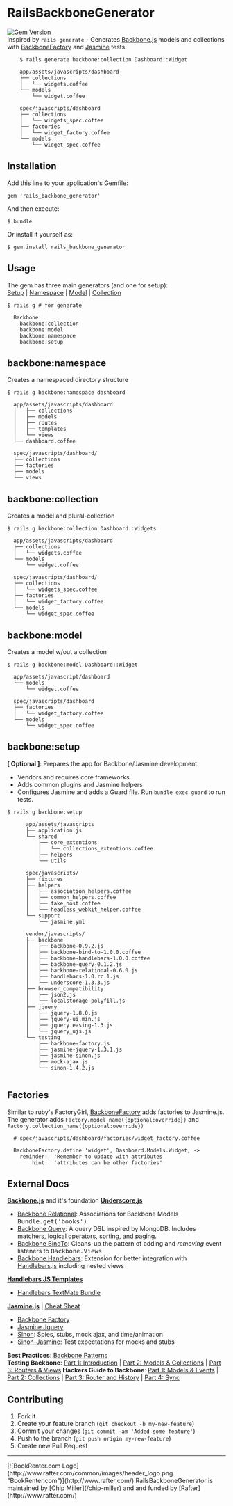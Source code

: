 # RailsBackboneGenerator
[![Gem Version](https://badge.fury.io/rb/rails-backbone-generator.png)](http://badge.fury.io/rb/rails-backbone-generator)  
Inspired by ``rails generate`` - Generates [Backbone.js](/documentcloud/backbone) models and collections with [BackboneFactory](/SupportBee/Backbone-Factory) and [Jasmine](/pivotal/jasmine) tests.
```  
    $ rails generate backbone:collection Dashboard::Widget 
    
    app/assets/javascripts/dashboard
    ├── collections
    │   └── widgets.coffee
    └── models
        └── widget.coffee
    
    spec/javascripts/dashboard
    ├── collections
    │   └── widgets_spec.coffee
    ├── factories
    │   └── widget_factory.coffee
    └── models
        └── widget_spec.coffee
```
## Installation

Add this line to your application's Gemfile:

    gem 'rails_backbone_generator'

And then execute:

    $ bundle

Or install it yourself as:

    $ gem install rails_backbone_generator

## Usage
The gem has three main generators (and one for setup):  
[Setup](#backbonesetup) | [Namespace](#backbonenamespace) | [Model](#backbonemodel) | [Collection](#backbonecollection)
```
$ rails g # for generate

  Backbone:
    backbone:collection
    backbone:model
    backbone:namespace
    backbone:setup
```


##  backbone:namespace
Creates a namespaced directory structure
```
$ rails g backbone:namespace dashboard
  
  app/assets/javascripts/dashboard
  │   ├── collections
  │   ├── models
  │   ├── routes
  │   ├── templates
  │   └── views
  └── dashboard.coffee

  spec/javascripts/dashboard/
  ├── collections
  ├── factories
  ├── models
  └── views
```


##  backbone:collection
Creates a model and plural-collection 
```
$ rails g backbone:collection Dashboard::Widgets

  app/assets/javascripts/dashboard
  ├── collections
  │   └── widgets.coffee
  └── models
      └── widget.coffee
  
  spec/javascripts/dashboard/
  ├── collections
  │   └── widgets_spec.coffee
  ├── factories
  │   └── widget_factory.coffee
  └── models
      └── widget_spec.coffee
```


##  backbone:model
Creates a model w/out a collection
```
$ rails g backbone:model Dashboard::Widget
  
  app/assets/javascript/dashboard
  └── models
      └── widget.coffee
  
  spec/javascripts/dashboard
  ├── factories
  │   └── widget_factory.coffee
  └── models
      └── widget_spec.coffee
```


##  backbone:setup
__[ Optional ]__: Prepares the app for Backbone/Jasmine development.
 * Vendors and requires core frameworks
 * Adds common plugins and Jasmine helpers 
 * Configures Jasmine and adds a Guard file.   Run ``bundle exec guard`` to run tests.
 
```
$ rails g backbone:setup
      
      app/assets/javascripts
      ├── application.js
      └── shared
          ├── core_extentions
          │   └── collections_extentions.coffee
          ├── helpers
          └── utils
      
      spec/javascripts/
      ├── fixtures
      ├── helpers
      │   ├── association_helpers.coffee
      │   ├── common_helpers.coffee
      │   ├── fake_host.coffee
      │   └── headless_webkit_helper.coffee
      └── support
          └── jasmine.yml

      vendor/javascripts/
      ├── backbone
      │   ├── backbone-0.9.2.js
      │   ├── backbone-bind-to-1.0.0.coffee
      │   ├── backbone-handlebars-1.0.0.coffee
      │   ├── backbone-query-0.1.2.js
      │   ├── backbone-relational-0.6.0.js
      │   ├── handlebars-1.0.rc.1.js
      │   └── underscore-1.3.3.js
      ├── browser_compatibility
      │   ├── json2.js
      │   └── localstorage-polyfill.js
      ├── jquery
      │   ├── jquery-1.8.0.js
      │   ├── jquery-ui.min.js
      │   ├── jquery.easing-1.3.js
      │   └── jquery_ujs.js
      └── testing
          ├── backbone-factory.js
          ├── jasmine-jquery-1.3.1.js
          ├── jasmine-sinon.js
          ├── mock-ajax.js
          └── sinon-1.4.2.js
      
```
## Factories
Similar to ruby's FactoryGirl, [BackboneFactory](/SupportBee/Backbone-Factory) adds factories to Jasmine.js.  
The generator adds ``Factory.model_name({optional:override})`` and ``Factory.collection_name({optional:override})``  
```
  # spec/javascripts/dashboard/factories/widget_factory.coffee
  
  BackboneFactory.define 'widget', Dashboard.Models.Widget, ->
    reminder:  'Remember to update with attributes'
        hint:  'attributes can be other factories'
```

## External Docs
**[Backbone.js](http://backbonejs.org/)** and it's foundation **[Underscore.js](http://underscorejs.org/)**
* [Backbone Relational](https://github.com/PaulUithol/Backbone-relational/#backbone-relational): Associations for Backbone Models <tt>Bundle.get('books')</tt>
* [Backbone Query](https://github.com/davidgtonge/backbone_query#usage): A query DSL inspired by MongoDB. Includes matchers, logical operators, sorting, and paging.
* [Backbone BindTo](https://github.com/RStankov/backbone-bind-to#backbonebindto): Cleans-up the pattern of adding and *removing* event listeners to <tt>Backbone.Views</tt>
* [Backbone Handlebars](https://github.com/RStankov/backbone-handlebars/blob/master/README.md#backbonehandlebars): Extension for better integration with [Handlebars.js](http://handlebarsjs.com/) including nested views  

**[Handlebars JS Templates](http://handlebarsjs.com/)**
* [Handlebars TextMate Bundle](https://github.com/drnic/Handlebars.tmbundle)

**[Jasmine.js](http://pivotal.github.com/jasmine/)** | [Cheat Sheat](https://github.com/mattfysh/cheat-sinon-jasmine)
* [Backbone Factory](https://github.com/SupportBee/Backbone-Factory#backbone-factory)
* [Jasmine Jquery](https://github.com/velesin/jasmine-jquery/)
* [Sinon](http://sinonjs.org/): Spies, stubs, mock ajax, and time/animation
* [Sinon-Jasmine](https://github.com/froots/jasmine-sinon#sinonjs-matchers): Test expectations for mocks and stubs

**Best Practices**: [Backbone Patterns](http://ricostacruz.com/backbone-patterns/)  
**Testing Backbone**: [Part 1: Introduction](http://tinnedfruit.com/2011/03/03/testing-backbone-apps-with-jasmine-sinon.html) | [Part 2: Models & Collections](http://tinnedfruit.com/2011/03/25/testing-backbone-apps-with-jasmine-sinon-2.html) | [Part 3: Routers & Views](http://tinnedfruit.com/2011/04/26/testing-backbone-apps-with-jasmine-sinon-3.html)
**Hackers Guide to Backbone**: [Part 1: Models & Events](http://dailyjs.com/2012/07/19/mvstar-2/) | [Part 2: Collections](http://dailyjs.com/2012/07/26/mvstar-3/) | [Part 3: Router and History](http://dailyjs.com/2012/08/02/mvstar-4/) | [Part 4: Sync](http://dailyjs.com/2012/08/09/mvstar-5/)



## Contributing

1. Fork it
2. Create your feature branch (`git checkout -b my-new-feature`)
3. Commit your changes (`git commit -am 'Added some feature'`)
4. Push to the branch (`git push origin my-new-feature`)
5. Create new Pull Request

<hr/>
[![BookRenter.com Logo](http://www.rafter.com/common/images/header_logo.png "BookRenter.com")](http://www.rafter.com/)
RailsBackboneGenerator is maintained by [Chip Miller](/chip-miller) and and funded by [Rafter](http://www.rafter.com/)

